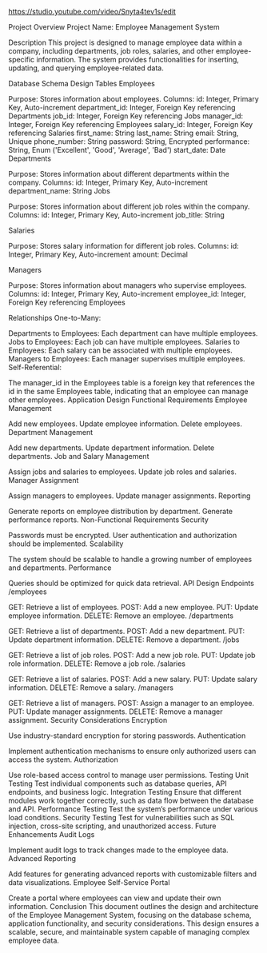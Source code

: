 https://studio.youtube.com/video/Snyta4tev1s/edit


Project Overview
Project Name:
Employee Management System

Description
This project is designed to manage employee data within a company, including departments, job roles, salaries, and other employee-specific information. The system provides functionalities for inserting, updating, and querying employee-related data.

Database Schema Design
Tables
Employees

Purpose: Stores information about employees.
Columns:
id: Integer, Primary Key, Auto-increment
department_id: Integer, Foreign Key referencing Departments
job_id: Integer, Foreign Key referencing Jobs
manager_id: Integer, Foreign Key referencing Employees
salary_id: Integer, Foreign Key referencing Salaries
first_name: String
last_name: String
email: String, Unique
phone_number: String
password: String, Encrypted
performance: String, Enum ('Excellent', 'Good', 'Average', 'Bad')
start_date: Date
Departments

Purpose: Stores information about different departments within the company.
Columns:
id: Integer, Primary Key, Auto-increment
department_name: String
Jobs

Purpose: Stores information about different job roles within the company.
Columns:
id: Integer, Primary Key, Auto-increment
job_title: String

Salaries

Purpose: Stores salary information for different job roles.
Columns:
id: Integer, Primary Key, Auto-increment
amount: Decimal

Managers

Purpose: Stores information about managers who supervise employees.
Columns:
id: Integer, Primary Key, Auto-increment
employee_id: Integer, Foreign Key referencing Employees

Relationships
One-to-Many:

Departments to Employees: Each department can have multiple employees.
Jobs to Employees: Each job can have multiple employees.
Salaries to Employees: Each salary can be associated with multiple employees.
Managers to Employees: Each manager supervises multiple employees.
Self-Referential:

The manager_id in the Employees table is a foreign key that references the id in the same Employees table, indicating that an employee can manage other employees.
Application Design
Functional Requirements
Employee Management

Add new employees.
Update employee information.
Delete employees.
Department Management

Add new departments.
Update department information.
Delete departments.
Job and Salary Management

Assign jobs and salaries to employees.
Update job roles and salaries.
Manager Assignment

Assign managers to employees.
Update manager assignments.
Reporting

Generate reports on employee distribution by department.
Generate performance reports.
Non-Functional Requirements
Security

Passwords must be encrypted.
User authentication and authorization should be implemented.
Scalability

The system should be scalable to handle a growing number of employees and departments.
Performance

Queries should be optimized for quick data retrieval.
API Design
Endpoints
/employees

GET: Retrieve a list of employees.
POST: Add a new employee.
PUT: Update employee information.
DELETE: Remove an employee.
/departments

GET: Retrieve a list of departments.
POST: Add a new department.
PUT: Update department information.
DELETE: Remove a department.
/jobs

GET: Retrieve a list of job roles.
POST: Add a new job role.
PUT: Update job role information.
DELETE: Remove a job role.
/salaries

GET: Retrieve a list of salaries.
POST: Add a new salary.
PUT: Update salary information.
DELETE: Remove a salary.
/managers

GET: Retrieve a list of managers.
POST: Assign a manager to an employee.
PUT: Update manager assignments.
DELETE: Remove a manager assignment.
Security Considerations
Encryption

Use industry-standard encryption for storing passwords.
Authentication

Implement authentication mechanisms to ensure only authorized users can access the system.
Authorization

Use role-based access control to manage user permissions.
Testing
Unit Testing
Test individual components such as database queries, API endpoints, and business logic.
Integration Testing
Ensure that different modules work together correctly, such as data flow between the database and API.
Performance Testing
Test the system’s performance under various load conditions.
Security Testing
Test for vulnerabilities such as SQL injection, cross-site scripting, and unauthorized access.
Future Enhancements
Audit Logs

Implement audit logs to track changes made to the employee data.
Advanced Reporting

Add features for generating advanced reports with customizable filters and data visualizations.
Employee Self-Service Portal

Create a portal where employees can view and update their own information.
Conclusion
This document outlines the design and architecture of the Employee Management System, focusing on the database schema, application functionality, and security considerations. This design ensures a scalable, secure, and maintainable system capable of managing complex employee data.
